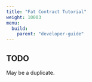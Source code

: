 ```yaml
---
title: "Fat Contract Tutorial"
weight: 10003
menu:
  build:
    parent: "developer-guide"
---
```


## TODO

May be a duplicate.
